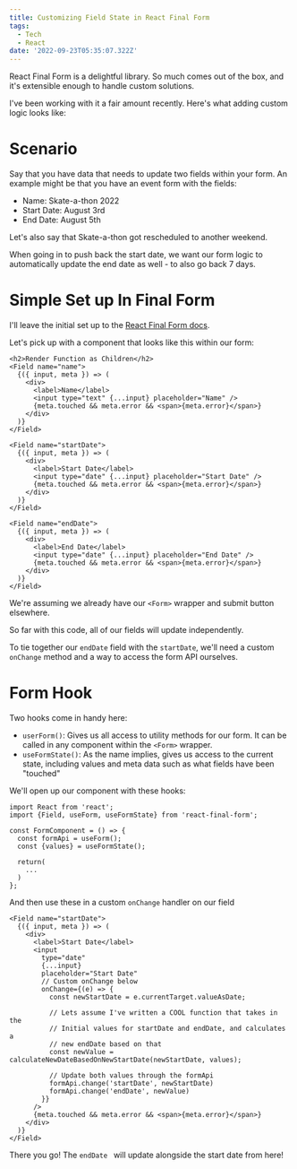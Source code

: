 ```yaml
---
title: Customizing Field State in React Final Form
tags:
  - Tech
  - React
date: '2022-09-23T05:35:07.322Z'
---
```


React Final Form is a delightful library. So much comes out of the box, and it's extensible enough to handle custom solutions.

I've been working with it a fair amount recently. Here's what adding custom logic looks like:

# Scenario

Say that you have data that needs to update two fields within your form. An example might be that you have an event form with the fields:

- Name: Skate-a-thon 2022
- Start Date: August 3rd
- End Date: August 5th

Let's also say that Skate-a-thon got rescheduled to another weekend.

When going in to push back the start date, we want our form logic to automatically update the end date as well - to also go back 7 days.

# Simple Set up In Final Form

I'll leave the initial set up to the [React Final Form docs](https://final-form.org/docs/react-final-form/getting-started).

Let's pick up with a component that looks like this within our form:

```
<h2>Render Function as Children</h2>
<Field name="name">
  {({ input, meta }) => (
    <div>
      <label>Name</label>
      <input type="text" {...input} placeholder="Name" />
      {meta.touched && meta.error && <span>{meta.error}</span>}
    </div>
  )}
</Field>

<Field name="startDate">
  {({ input, meta }) => (
    <div>
      <label>Start Date</label>
      <input type="date" {...input} placeholder="Start Date" />
      {meta.touched && meta.error && <span>{meta.error}</span>}
    </div>
  )}
</Field>

<Field name="endDate">
  {({ input, meta }) => (
    <div>
      <label>End Date</label>
      <input type="date" {...input} placeholder="End Date" />
      {meta.touched && meta.error && <span>{meta.error}</span>}
    </div>
  )}
</Field>
```

We're assuming we already have our `<Form>` wrapper and submit button elsewhere.

So far with this code, all of our fields will update independently.

To tie together our `endDate` field with the `startDate`, we'll need a custom `onChange` method and a way to access the form API ourselves.

# Form Hook

Two hooks come in handy here:

- `userForm()`: Gives us all access to utility methods for our form. It can be called in any component within the `<Form>` wrapper.
- `useFormState()`: As the name implies, gives us access to the current state, including values and meta data such as what fields have been "touched"

We'll open up our component with these hooks:

```
import React from 'react';
import {Field, useForm, useFormState} from 'react-final-form';

const FormComponent = () => {
  const formApi = useForm();
  const {values} = useFormState();

  return(
    ...
  )
};

```

And then use these in a custom `onChange` handler on our field

```
<Field name="startDate">
  {({ input, meta }) => (
    <div>
      <label>Start Date</label>
      <input
        type="date"
        {...input}
        placeholder="Start Date"
        // Custom onChange below
        onChange={(e) => {
          const newStartDate = e.currentTarget.valueAsDate;

          // Lets assume I've written a COOL function that takes in the
          // Initial values for startDate and endDate, and calculates a
          // new endDate based on that
          const newValue = calculateNewDateBasedOnNewStartDate(newStartDate, values);

          // Update both values through the formApi
          formApi.change('startDate', newStartDate)
          formApi.change('endDate', newValue)
        }}
      />
      {meta.touched && meta.error && <span>{meta.error}</span>}
    </div>
  )}
</Field>
```

There you go! The `endDate ` will update alongside the start date from here!
